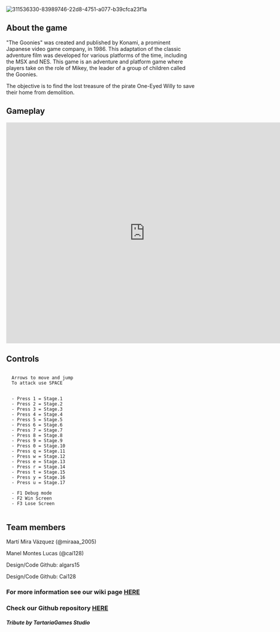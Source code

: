 
![311536330-83989746-22d8-4751-a077-b39cfca23f1a](https://github.com/algars15/TheGoonies-Game/assets/160216136/a27df56e-8c77-4e62-af60-50694284cebf)

## About the game

"The Goonies" was created and published by Konami, a prominent Japanese video game company, in 1986.
This adaptation of the classic adventure film was developed for various platforms of the time, including the MSX and NES. This game is an adventure and platform game where players take on the role of Mikey, the leader of a group of children called the Goonies. 

The objective is to find the lost treasure of the pirate One-Eyed Willy to save their home from demolition.

## Gameplay

<iframe width="740" height="590" src="https://youtu.be/6O3b1lGK5a8" frameborder="0" allowfullscreen></iframe>

## Controls
~~~~~~~~~~~~~~~

  Arrows to move and jump
  To attack use SPACE


  - Press 1 = Stage.1
  - Press 2 = Stage.2
  - Press 3 = Stage.3
  - Press 4 = Stage.4
  - Press 5 = Stage.5
  - Press 6 = Stage.6
  - Press 7 = Stage.7
  - Press 8 = Stage.8
  - Press 9 = Stage.9
  - Press 0 = Stage.10
  - Press q = Stage.11
  - Press w = Stage.12
  - Press e = Stage.13
  - Press r = Stage.14
  - Press t = Stage.15
  - Press y = Stage.16
  - Press u = Stage.17

  - F1 Debug mode
  - F2 Win Screen
  - F3 Lose Screen


~~~~~~~~~~~~~~~

## Team members

  Martí Mira Vázquez (@miraaa_2005)

  Manel Montes Lucas (@cai128)

  Design/Code
    Github: algars15

  Design/Code
    Github: Cai128


### For more information see our wiki page [HERE](https://github.com/algars15/TheGoonies-Game/wiki)
### Check our Github repository [HERE](https://github.com/algars15/TheGoonies-Game)




#### _Tribute by TartariaGames Studio_
